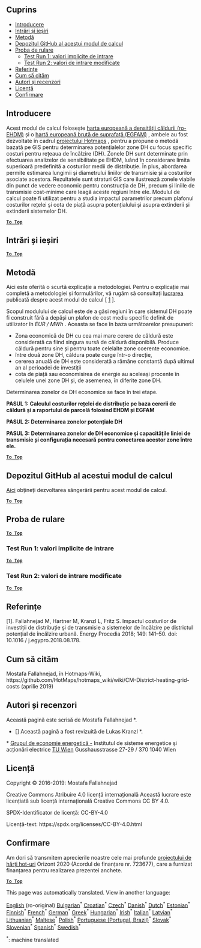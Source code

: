 <h2> Cuprins </h2><ul><li> <a href="#introduction">Introducere</a> </li><li> <a href="#inputs-and-outputs">Intrări și ieșiri</a> </li><li> <a href="#method">Metodă</a> </li><li> <a href="#GitHub-Repository-of-this-calculation-module">Depozitul GitHub al acestui modul de calcul</a> </li><li> <a href="#sample-run">Proba de rulare</a> <ul><li> <a href="#test-run-1-default-input-values">Test Run 1: valori implicite de intrare</a> </li><li> <a href="#test-run-2-modified-input-values">Test Run 2: valori de intrare modificate</a> </li></ul></li><li> <a href="#references">Referințe</a> </li><li> <a href="#how-to-cite">Cum să cităm</a> </li><li> <a href="#authors-and-reviewers">Autori și recenzori</a> </li><li> <a href="#license">Licență</a> </li><li> <a href="#acknowledgement">Confirmare</a> </li></ul><h2> Introducere </h2><p> Acest modul de calcul folosește <a href="https://gitlab.com/hotmaps/heat/heat_tot_curr_density">harta europeană a densității căldurii (ro-EHDM)</a> și o <a href="https://gitlab.com/hotmaps/gfa_tot_curr_density">hartă europeană brută de suprafață (EGFAM)</a> , ambele au fost dezvoltate în cadrul <a href="https://www.hotmaps-project.eu/">proiectului Hotmaps</a> , pentru a propune o metodă bazată pe GIS pentru determinarea potențialelor zone DH cu focus specific costuri pentru rețeaua de încălzire (DH). Zonele DH sunt determinate prin efectuarea analizelor de sensibilitate pe EHDM, luând în considerare limita superioară predefinită a costurilor medii de distribuție. În plus, abordarea permite estimarea lungimii și diametrului liniilor de transmisie și a costurilor asociate acestora. Rezultatele sunt straturi GIS care ilustrează zonele viabile din punct de vedere economic pentru construcția de DH, precum și liniile de transmisie cost-minime care leagă aceste regiuni între ele. Modulul de calcul poate fi utilizat pentru a studia impactul parametrilor precum plafonul costurilor rețelei și cota de piață asupra potențialului și asupra extinderii și extinderii sistemelor DH. </p><p><ins> <code><strong><a href="#table-of-contents">To Top</a></strong></code> </ins> </p><h2> Intrări și ieșiri </h2><p><ins> <code><strong><a href="#table-of-contents">To Top</a></strong></code> </ins> </p><h2> Metodă </h2><p> Aici este oferită o scurtă explicație a metodologiei. Pentru o explicație mai completă a metodologiei și formulărilor, vă rugăm să consultați <a href="https://www.sciencedirect.com/science/article/pii/S1876610218304740">lucrarea</a> publicată despre acest modul de calcul [ <a href="#References">1</a> ]. </p><p> Scopul modulului de calcul este de a găsi regiuni în care sistemul DH poate fi construit fără a depăși un plafon de cost mediu specific definit de utilizator în <em><em>EUR / MWh</em></em> . Aceasta se face în baza următoarelor presupuneri: </p><ul><li> Zona economică de DH cu cea mai mare cerere de căldură este considerată ca fiind singura sursă de căldură disponibilă. Produce căldură pentru sine și pentru toate celelalte zone coerente economice. </li><li> între două zone DH, căldura poate curge într-o direcție, </li><li> cererea anuală de DH este considerată a rămâne constantă după ultimul an al perioadei de investiții </li><li> cota de piață sau economisirea de energie au aceleași procente în celulele unei zone DH și, de asemenea, în diferite zone DH. </li></ul><p> Determinarea zonelor de DH economice se face în trei etape. </p><p> <strong>PASUL 1: Calculul costurilor rețelei de distribuție pe baza cererii de căldură și a raportului de parcelă folosind EHDM și EGFAM</strong> </p><p> <strong>PASUL 2: Determinarea zonelor potențiale DH</strong> </p><p> <strong>PASUL 3: Determinarea zonelor de DH economice și capacitățile liniei de transmisie și configurația necesară pentru conectarea acestor zone între ele.</strong> </p><p><ins> <code><strong><a href="#table-of-contents">To Top</a></strong></code> </ins> </p><h2> Depozitul GitHub al acestui modul de calcul </h2><p> <a href="https://github.com/HotMaps/dh_economic_assessment/tree/develop">Aici</a> obțineți dezvoltarea sângerării pentru acest modul de calcul. </p><p><ins> <code><strong><a href="#table-of-contents">To Top</a></strong></code> </ins> </p><h2> Proba de rulare </h2><p><ins> <code><strong><a href="#table-of-contents">To Top</a></strong></code> </ins> </p><h3> Test Run 1: valori implicite de intrare </h3><p><ins> <code><strong><a href="#table-of-contents">To Top</a></strong></code> </ins> </p><h3> Test Run 2: valori de intrare modificate </h3><p><ins> <code><strong><a href="#table-of-contents">To Top</a></strong></code> </ins> </p><h2> Referințe </h2><p> [1]. Fallahnejad M, Hartner M, Kranzl L, Fritz S. Impactul costurilor de investiții de distribuție și de transmisie a sistemelor de încălzire pe districtul potențial de încălzire urbană. Energy Procedia 2018; 149: 141–50. doi: 10.1016 / j.egypro.2018.08.178. </p><h2> Cum să cităm </h2><p> Mostafa Fallahnejad, în Hotmaps-Wiki, https://github.com/HotMaps/hotmaps_wiki/wiki/CM-District-heating-grid-costs (aprilie 2019) </p><h2> Autori și recenzori </h2><p> Această pagină este scrisă de Mostafa Fallahnejad *. </p><ul><li> [] Această pagină a fost revizuită de Lukas Kranzl *. </li></ul><p> * <a href="https://eeg.tuwien.ac.at/">Grupul de economie energetică -</a> Institutul de sisteme energetice și acționări electrice <a href="https://eeg.tuwien.ac.at/">TU Wien</a> Gusshausstrasse 27-29 / 370 1040 Wien </p><h2> Licență </h2><p> Copyright © 2016-2019: Mostafa Fallahnejad </p><p> Creative Commons Atribuire 4.0 licență internațională Această lucrare este licențiată sub licență internațională Creative Commons CC BY 4.0. </p><p> SPDX-Identificator de licență: CC-BY-4.0 </p><p> Licență-text: https://spdx.org/licenses/CC-BY-4.0.html </p><h2> Confirmare </h2><p> Am dori să transmitem aprecierile noastre cele mai profunde <a href="https://www.hotmaps-project.eu">proiectului de hărți hot-uri</a> Orizont 2020 (Acordul de finanțare nr. 723677), care a furnizat finanțarea pentru realizarea prezentei anchete. </p><p><ins> <code><strong><a href="#table-of-contents">To Top</a></strong></code> </ins> </p>

This page was automatically translated. View in another language:

[English](../en/CM-District-heating-potential-economic-assessment.md) (ro-original) [Bulgarian](../bg/CM-District-heating-potential-economic-assessment.md)<sup>\*</sup> [Croatian](../hr/CM-District-heating-potential-economic-assessment.md)<sup>\*</sup> [Czech](../cs/CM-District-heating-potential-economic-assessment.md)<sup>\*</sup> [Danish](../da/CM-District-heating-potential-economic-assessment.md)<sup>\*</sup> [Dutch](../nl/CM-District-heating-potential-economic-assessment.md)<sup>\*</sup> [Estonian](../et/CM-District-heating-potential-economic-assessment.md)<sup>\*</sup> [Finnish](../fi/CM-District-heating-potential-economic-assessment.md)<sup>\*</sup> [French](../fr/CM-District-heating-potential-economic-assessment.md)<sup>\*</sup> [German](../de/CM-District-heating-potential-economic-assessment.md)<sup>\*</sup> [Greek](../el/CM-District-heating-potential-economic-assessment.md)<sup>\*</sup> [Hungarian](../hu/CM-District-heating-potential-economic-assessment.md)<sup>\*</sup> [Irish](../ga/CM-District-heating-potential-economic-assessment.md)<sup>\*</sup> [Italian](../it/CM-District-heating-potential-economic-assessment.md)<sup>\*</sup> [Latvian](../lv/CM-District-heating-potential-economic-assessment.md)<sup>\*</sup> [Lithuanian](../lt/CM-District-heating-potential-economic-assessment.md)<sup>\*</sup> [Maltese](../mt/CM-District-heating-potential-economic-assessment.md)<sup>\*</sup> [Polish](../pl/CM-District-heating-potential-economic-assessment.md)<sup>\*</sup> [Portuguese (Portugal, Brazil)](../pt/CM-District-heating-potential-economic-assessment.md)<sup>\*</sup>  [Slovak](../sk/CM-District-heating-potential-economic-assessment.md)<sup>\*</sup> [Slovenian](../sl/CM-District-heating-potential-economic-assessment.md)<sup>\*</sup> [Spanish](../es/CM-District-heating-potential-economic-assessment.md)<sup>\*</sup> [Swedish](../sv/CM-District-heating-potential-economic-assessment.md)<sup>\*</sup> 

<sup>\*</sup>: machine translated
